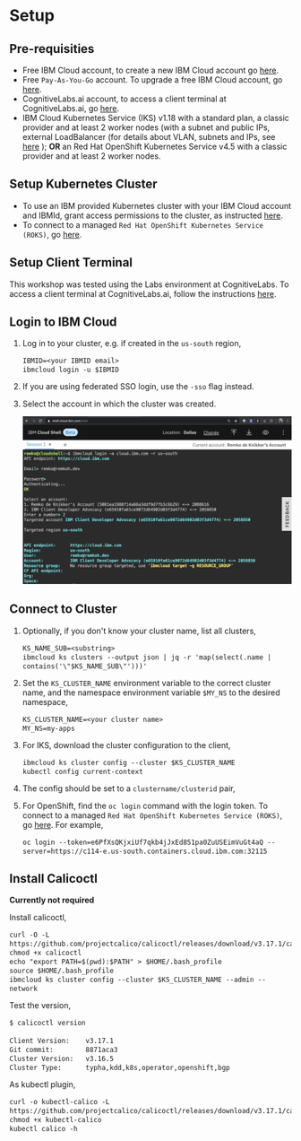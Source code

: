 # Setup

## Pre-requisities

* Free IBM Cloud account, to create a new IBM Cloud account go [here](https://ibm.github.io/workshop-setup/NEWACCOUNT/).
* Free `Pay-As-You-Go` account. To upgrade a free IBM Cloud account, go [here](https://ibm.github.io/workshop-setup/PAYASYOUGO/).
* CognitiveLabs.ai account, to access a client terminal at CognitiveLabs.ai, go [here](https://ibm.github.io/workshop-setup/COGNITIVECLASS/).
* IBM Cloud Kubernetes Service (IKS) v1.18 with a standard plan, a classic provider and at least 2 worker nodes (with a subnet and public IPs, external LoadBalancer (for details about VLAN, subnets and IPs, see [here](https://cloud.ibm.com/docs/containers?topic=containers-subnets) ); **OR** an Red Hat OpenShift Kubernetes Service v4.5 with a classic provider and at least 2 worker nodes.

## Setup Kubernetes Cluster

* To use an IBM provided Kubernetes cluster with your IBM Cloud account and IBMId, grant access permissions to the cluster, as instructed [here](https://ibm.github.io/workshop-setup/GRANTCLUSTER/).
* To connect to a managed `Red Hat OpenShift Kubernetes Service (ROKS)`, go [here](https://ibm.github.io/workshop-setup/ROKS/).

## Setup Client Terminal

This workshop was tested using the Labs environment at CognitiveLabs. To access a client terminal at CognitiveLabs.ai, follow the instructions [here](https://ibm.github.io/workshop-setup/COGNITIVECLASS/). 

## Login to IBM Cloud

1. Log in to your cluster, e.g. if created in the `us-south` region,

    ```console
    IBMID=<your IBMID email>
    ibmcloud login -u $IBMID
    ```

1. If you are using federated SSO login, use the `-sso` flag instead.
1. Select the account in which the cluster was created.

    ![Login to IBM Cloud](images/shell-login-to-cloud.png)

## Connect to Cluster

1. Optionally, if you don't know your cluster name, list all clusters,

    ```console
    KS_NAME_SUB=<substring>
    ibmcloud ks clusters --output json | jq -r 'map(select(.name | contains('\"$KS_NAME_SUB\"')))'
    ```

2. Set the `KS_CLUSTER_NAME` environment variable to the correct cluster name, and the namespace environment variable `$MY_NS` to the desired namespace,

    ```console
    KS_CLUSTER_NAME=<your cluster name>
    MY_NS=my-apps
    ```

3. For IKS, download the cluster configuration to the client,

    ```console
    ibmcloud ks cluster config --cluster $KS_CLUSTER_NAME
    kubectl config current-context
    ```

4. The config should be set to a `clustername/clusterid` pair,
5. For OpenShift, find the `oc login` command with the login token. To connect to a managed `Red Hat OpenShift Kubernetes Service (ROKS)`, go [here](https://ibm.github.io/workshop-setup/ROKS/). For example,

    ```console
    oc login --token=e6PfXsQKjxiUf7qkb4jJxEd851pa0ZuUSEimVuGt4aQ --server=https://c114-e.us-south.containers.cloud.ibm.com:32115
    ```

## Install Calicoctl

**Currently not required**

Install calicoctl,

```console
curl -O -L  https://github.com/projectcalico/calicoctl/releases/download/v3.17.1/calicoctl
chmod +x calicoctl
echo "export PATH=$(pwd):$PATH" > $HOME/.bash_profile
source $HOME/.bash_profile
ibmcloud ks cluster config --cluster $KS_CLUSTER_NAME --admin --network
```

Test the version,

```console
$ calicoctl version

Client Version:    v3.17.1
Git commit:        8871aca3
Cluster Version:   v3.16.5
Cluster Type:      typha,kdd,k8s,operator,openshift,bgp
```

As kubectl plugin,

```console
curl -o kubectl-calico -L  https://github.com/projectcalico/calicoctl/releases/download/v3.17.1/calicoctl
chmod +x kubectl-calico
kubectl calico -h
```